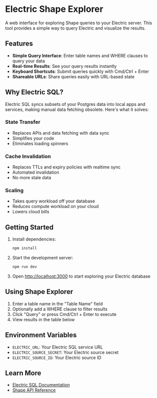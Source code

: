 # Electric Shape Explorer

A web interface for exploring Shape queries to your Electric server. This tool provides a simple way to query Electric and visualize the results.

## Features

- **Simple Query Interface**: Enter table names and WHERE clauses to query your data
- **Real-time Results**: See your query results instantly
- **Keyboard Shortcuts**: Submit queries quickly with Cmd/Ctrl + Enter
- **Shareable URLs**: Share queries easily with URL-based state

## Why Electric SQL?

Electric SQL syncs subsets of your Postgres data into local apps and services, making manual data fetching obsolete. Here's what it solves:

### State Transfer
- Replaces APIs and data fetching with data sync
- Simplifies your code
- Eliminates loading spinners

### Cache Invalidation
- Replaces TTLs and expiry policies with realtime sync
- Automated invalidation
- No more stale data

### Scaling
- Takes query workload off your database
- Reduces compute workload on your cloud
- Lowers cloud bills

## Getting Started

1. Install dependencies:
   ```bash
   npm install
   ```

2. Start the development server:
   ```bash
   npm run dev
   ```

3. Open [http://localhost:3000](http://localhost:3000) to start exploring your Electric database

## Using Shape Explorer

1. Enter a table name in the "Table Name" field
2. Optionally add a WHERE clause to filter results
3. Click "Query" or press Cmd/Ctrl + Enter to execute
4. View results in the table below

## Environment Variables

- `ELECTRIC_URL`: Your Electric SQL service URL
- `ELECTRIC_SOURCE_SECRET`: Your Electric source secret
- `ELECTRIC_SOURCE_ID`: Your Electric source ID

## Learn More

- [Electric SQL Documentation](https://electric-sql.com/docs)
- [Shape API Reference](https://electric-sql.com/docs/api/shape)
